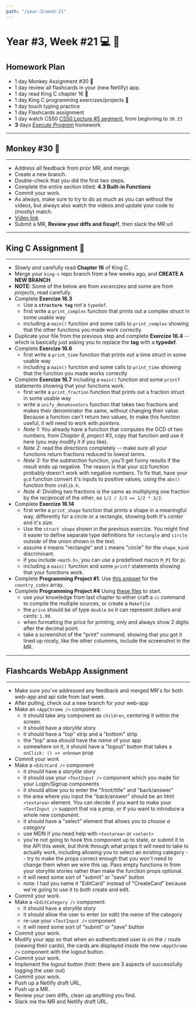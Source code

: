 ```yaml
---
path: "/year-3/week-21"
---
```


# Year #3, Week #21 💻 🎣

## Homework Plan

- 1 day Monkey Assignment #30 🐒
- 1 day review all flashcards in your (new Netlify) app.
- 1 day read King C chapter 16 👑
- 1 day King C programming exercizes/projects 👑
- 1 day touch typing practice
- 1 day Flashcards assignment
- 1 day watch CS50
  [CS50 Lecture #5 segment](https://htc-viewer.netlify.app/?id=4IrUAqYKjIA),
  from beginning to `30.23`
- **3** days [_Execute Program_](https://www.executeprogram.com) homework

---

## Monkey #30 🐒

---

- Address all feedback from prior MR, and merge.
- Create a new branch.
- Double-check that you did the first two steps.
- Complete the entire section titled: **4.3 Built-in Functions**
- Commit your work.
- As always, make sure to try to do as much as you can without the videos, but
  always also watch the videos and update your code to (mostly) match.
- [Video link](https://flp-assets.nyc3.digitaloceanspaces.com/storage/htc-videos/monkey/40--4.3-builtin-len.mp4)
- Submit a MR, **Review your diffs and fixup!!**, then slack the MR url

---

## King C Assignment 👑

---

- Slowly and carefully read **Chapter 16** of King C.
- Merge your `king-c` repo branch from a few weeks ago, and **CREATE A NEW
  BRANCH**.
- **NOTE:** Some of the below are from _excercizes_ and some are from
  _projects_, read carefully.
- Complete **Exercize 16.3**
  - Use a **`structure tag`** _not_ a `typedef`.
  - first write a `print_complex` function that prints out a complex struct in
    some usable way
  - including a `main()` function and some calls to `print_complex` showing that
    the other functions you made work correctly
- Duplicate your file from the previous step and complete **Exercize 16.4** --
  which is basically just asking you to replace the **tag** with a **typedef**.
- Complete **Exercize 16.6**
  - first write a `print_time` function that prints out a time struct in some
    usable way
  - including a `main()` function and some calls to `print_time` showing that
    the function you made works correctly
- Complete **Exercize 16.7** including a `main()` function and some `printf`
  statements showing that your functions work.
  - first write a `print_fraction` function that prints out a fraction struct in
    some usable way
  - write a `unify_denominators` function that takes two fractions and makes
    their denominator the same, without changing their value. Because a function
    can't return two values, to make this function useful, it will need to work
    with _pointers_.
  - _Note 1:_ You already have a function that computes the GCD of two numbers,
    from _Chapter 6, project #3_, copy that function and use it here (you may
    modify it if you like).
  - _Note 2:_ read the directions completely -- make sure all your functions
    return fractions reduced to _lowest terms_.
  - _Note 3:_ for the _subtraction_ function, you'll get funny results if the
    result ends up negative. The reason is that your `GCD` function probably
    doesn't work with negative numbers. To fix that, have your `gcd` function
    convert it's inputs to positive values, using the `abs()` function from
    `stdlib.h`.
  - _Note 4:_ Dividing two fractions is the same as multiplying one fraction by
    the _reciprocal_ of the other, so `1/2 / 2/3 == 1/2 * 3/2`.
- Complete **Exercize 16.14**
  - first write a `print_shape` function that prints a shape in a meaningful
    way, differently for a circle or a rectangle, showing both it's _center_ and
    it's _size_.
  - Use the `struct shape` shown in the previous exercize. You might find it
    easier to define separate type definitions for `rectangle` and `circle`
    _outside_ of the union shown in the text.
  - assume `0` means "rectangle" and `1` means "circle" for the `shape_kind`
    discriminant.
  - if you include `<math.h>`, you can use a predefined macro `M_PI` for pi.
  - including a `main()` function and some `printf` statements showing that your
    functions work.
- Complete **Programming Project #1**. Use
  [this snippet](https://gitlab.howtocomputer.link/-/snippets/22) for the
  `country_codes` array.
- Complete **Programming Project #4** Using
  [these files](https://gitlab.howtocomputer.link/-/snippets/23) to start.
  - use your knowledge from last chapter to either craft a `cc` command to
    compile the multiple sources, or create a `Makefile`
  - the `price` should be of type `double` so it can represent dollars and
    cents: `1.99`.
  - when formatting the price for printing, only and always show 2 digits after
    the decimal point.
  - take a screenshot of the "print" command, showing that you got it lined up
    nicely, like the other columnns, include the screenshot in the MR.

---

## Flashcards WebApp Assignment

---

- Make sure you've addressed any feedback and merged MR's for both web-app and
  api side from last week.
- After pulling, check out a new branch for your web-app
- Make an `<AppChrome />` component:
  - it should take any component as `children`, centering it within the screen.
  - it should have a _storylite_ story
  - it should have a "top" strip and a "bottom" strip
  - the "top" area should have the _name_ of your app
  - somewhere on it, it should have a "logout" button that takes a
    `onClick: () => unknown` prop
- Commit your work
- Make a `<EditCard />` component
  - it should have a _storylite_ story
  - it should use your `<TextInput />` component which you made for your
    Login/Signup components
  - it should allow you to enter the "front/title" and "back/answer"
  - the area where you input the "back/answer" should be an html `<textarea>`
    element. You can decide if you want to make your `<TextInput />` support
    that via a _prop_, or if you want to introduce a whole new _component_.
  - it should have a "select" element that allows you to _choose a category_
  - use MDN if you need help with `<textarea>` or `<select>`
  - you're not going to hook this component up to state, or submit it to the API
    this week, but think through what props it will need to take to actually
    work, including allowing you to select an existing category -- try to make
    the props correct enough that you won't need to change them when we wire
    this up. Pass empty functions in from your storylite stories rather than
    make the function props optional.
  - it will need some sort of "submit" or "save" button
  - note: I had you name it "EditCard" instead of "CreateCard" because we're
    going to use it to _both_ create and edit.
- Commit your work.
- Make a `<EditCategory />` component:
  - it should have a _storylite_ story
  - it should allow the user to enter (or edit) the _name_ of the category
  - re-use your `<TextInput />` component
  - it will need some sort of "submit" or "save" button
- Commit your work.
- Modify your app so that when an authenticated user is on the `/` route
  (viewing their cards), the cards are displayed _inside_ the new
  `<AppChrome />` component with the logout button.
- Commit your work.
- Implement the _logout button_ (hint: there are 3 aspects of successfully
  logging the user out)
- Commit your work.
- Push up a Netlify draft URL.
- Push up a MR.
- Review your own diffs, clean up anything you find.
- Slack me the MR and Netlify draft URL.
